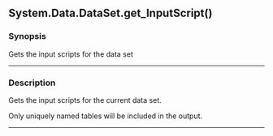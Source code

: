 System.Data.DataSet.get_InputScript()
-------------------------------------

### Synopsis
Gets the input scripts for the data set

---

### Description

Gets the input scripts for the current data set.

Only uniquely named tables will be included in the output.

---
